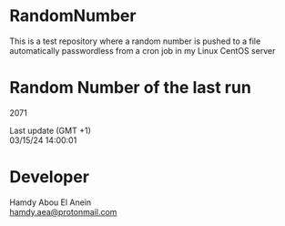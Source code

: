 # RandomNumber    
This is a test repository where a random number is pushed to a file automatically passwordless from a cron job in my Linux CentOS server    
# Random Number of the last run   
2071
      
Last update (GMT +1)    
03/15/24 14:00:01
# Developer    
Hamdy Abou El Anein   
hamdy.aea@protonmail.com
